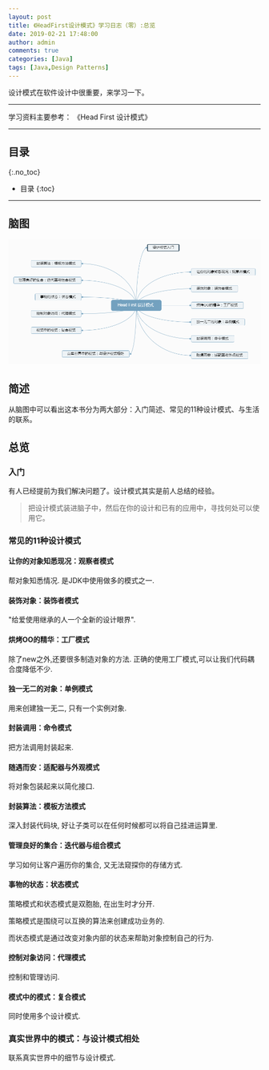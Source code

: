 ```yaml
---
layout: post
title: 《HeadFirst设计模式》学习日志（零）:总览
date: 2019-02-21 17:48:00
author: admin
comments: true
categories: [Java]
tags: [Java,Design Patterns]
---
```


设计模式在软件设计中很重要，来学习一下。

<!-- more -->

------

学习资料主要参考： 《Head First 设计模式》

------

## 目录
{:.no_toc}

* 目录
{:toc}

------

## 脑图

[![](/images/posts/Head+First+设计模式.png)](/images/posts/Head+First+设计模式.png)

## 简述

从脑图中可以看出这本书分为两大部分：入门简述、常见的11种设计模式、与生活的联系。

## 总览

### 入门

有人已经提前为我们解决问题了。设计模式其实是前人总结的经验。

> 把设计模式装进脑子中，然后在你的设计和已有的应用中，寻找何处可以使用它。

### 常见的11种设计模式

#### 让你的对象知悉现况：观察者模式

帮对象知悉情况. 是JDK中使用做多的模式之一.

#### 装饰对象：装饰者模式

"给爱使用继承的人一个全新的设计眼界".

#### 烘烤OO的精华：工厂模式

除了new之外,还要很多制造对象的方法. 正确的使用工厂模式,可以让我们代码耦合度降低不少.

#### 独一无二的对象：单例模式

用来创建独一无二, 只有一个实例对象.

#### 封装调用：命令模式

把方法调用封装起来.

#### 随遇而安：适配器与外观模式

将对象包装起来以简化接口.

#### 封装算法：模板方法模式

深入封装代码块, 好让子类可以在任何时候都可以将自己挂进运算里.

#### 管理良好的集合：迭代器与组合模式

学习如何让客户遍历你的集合, 又无法窥探你的存储方式.

#### 事物的状态：状态模式

策略模式和状态模式是双胞胎, 在出生时才分开. 

策略模式是围绕可以互换的算法来创建成功业务的.

而状态模式是通过改变对象内部的状态来帮助对象控制自己的行为.

#### 控制对象访问：代理模式

控制和管理访问.

#### 模式中的模式：复合模式

同时使用多个设计模式.

### 真实世界中的模式：与设计模式相处

联系真实世界中的细节与设计模式.

